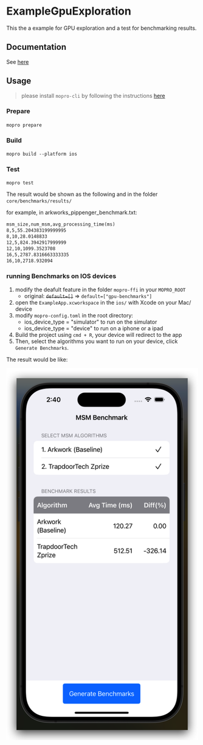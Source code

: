 # ExampleGpuExploration

This the a example for GPU exploration and a test for benchmarking results.

## Documentation

See [here](https://github.com/zkmopro/mopro/blob/main/mopro-core/gpu_explorations/README.md)

## Usage

> please install `mopro-cli` by following the instructions [here](https://github.com/zkmopro/mopro/tree/main/mopro-cli)

### Prepare

`mopro prepare`

### Build

`mopro build --platform ios`

### Test

`mopro test`

The result would be shown as the following and in the folder `core/benchmarks/results/`

for example, in arkworks_pippenger_benchmark.txt:

```csv
msm_size,num_msm,avg_processing_time(ms)
8,5,55.204383199999995
8,10,28.0148833
12,5,824.3942917999999
12,10,1099.3523708
16,5,2787.8316663333335
16,10,2718.932094
```

### running Benchmarks on IOS devices
 
1. modify the deafult feature in the folder `mopro-ffi` in your `MOPRO_ROOT`
    * original: ~~`default=[]`~~ => `default=["gpu-benchmarks"]`
2. open the `ExampleApp.xcworkspace` in the `ios/` with Xcode on your Mac/ device
3. modify `mopro-config.toml` in the root directory:
    * ios_device_type = "simulator" to run on the simulator
    * ios_device_type = "device" to run on a iphone or a ipad
4. Build the project using `cmd + R`, your device will redirect to the app
5. Then, select the algorithms you want to run on your device, click `Generate Benchmarks`.

The result would be like:

![benchmark result on simulator](image/simulator_benchmark_result.png)
